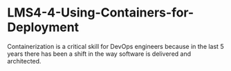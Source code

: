 # LMS4-4-Using-Containers-for-Deployment
Containerization is a critical skill for DevOps engineers because in the last 5 years there has been a shift in the way software is delivered and architected. 
